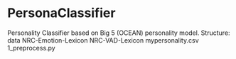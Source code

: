 # PersonaClassifier
Personality Classifier based on Big 5 (OCEAN) personality model.
Structure:
data
    NRC-Emotion-Lexicon
    NRC-VAD-Lexicon
    mypersonality.csv
1_preprocess.py
    